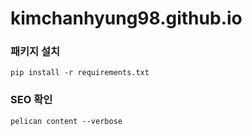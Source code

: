 # kimchanhyung98.github.io

### 패키지 설치

```shell
pip install -r requirements.txt
```

### SEO 확인

```shell
pelican content --verbose
```
